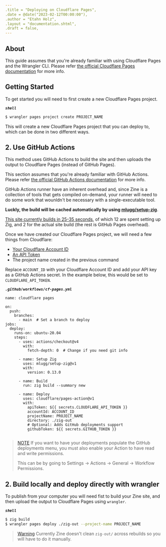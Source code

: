 ```yaml
---
.title = "Deploying on Cloudflare Pages",
.date = @date("2023-02-12T00:00:00"),
.author = "Etahn Holz",
.layout = "documentation.shtml",
.draft = false,
---
```

## About
This guide assumes that you're already familiar with using Cloudflare Pages and the Wrangler CLI. Please refer [the official Cloudflare Pages documentation](https://developers.cloudflare.com/pages/) for more info.

## Getting Started
To get started you will need to first create a new Cloudflare Pages project.

***`shell`***
```bash
$ wrangler pages project create PROJECT_NAME
```

This will create a new Cloudflare Pages project that you can deploy to, which can be done in two different ways.


## 2. Use GitHub Actions

This method uses GitHub Actions to build the site and then uploads the output to Cloudflare Pages (instead of GitHub Pages).

This section assumes that you're already familiar with GitHub Actions. Please refer [the official GitHub Actions documentation](https://docs.github.com/en/actions) for more info.

GitHub Actions runner have an inherent overhead and, since Zine is a collection of tools that gets compiled on-demand, your runner will need to do some work that wounldn't be necessary with a single-executable tool.

**Luckly, the build will be cached automatically by using [mlugg/setup-zig](https://github.com/marketplace/actions/setup-zig-compiler)**.

[This site currently builds in 25-35 seconds](https://github.com/kristoff-it/zine/actions), of which 12 are spent setting up Zig, and 2 for the actual site build (the rest is GitHub Pages overhead).

Once we have created our Cloudflare Pages project, we will need a few things from Cloudflare:
- [Your Cloudflare Account ID](https://github.com/cloudflare/pages-action#get-account-id)
- [An API Token](https://github.com/cloudflare/pages-action#generate-an-api-token)
- The project name created in the previous command

Replace `ACCOUNT_ID` with your Cloudflare Account ID and add your API key as a GitHub Actions secret. In the example below, this would be set to `CLOUDFLARE_API_TOKEN`.

***`.github/workflows/cf-pages.yml`***
```
name: cloudflare pages

on:
  push:
    branches:
      - main  # Set a branch to deploy
jobs:
  deploy:
    runs-on: ubuntu-20.04
    steps:
      - uses: actions/checkout@v4
        with:
          fetch-depth: 0  # Change if you need git info

      - name: Setup Zig
        uses: mlugg/setup-zig@v1
        with:
          version: 0.13.0
          
      - name: Build
        run: zig build --summary new
          
      - name: Deploy
        uses: cloudflare/pages-action@v1
        with:
          apiToken: ${{ secrets.CLOUDFLARE_API_TOKEN }}
          accountId: ACCOUNT_ID
          projectName: PROJECT_NAME
          directory: ./zig-out
          # Optional: Adds GitHub deployments support
          githubToken: ${{ secrets.GITHUB_TOKEN }}
          
```
>[NOTE]($block.attrs('note'))
>If you want to have your deployments populate the GitHub deployments menu, you
>must also enable your Action to have read and write permissions. 
>
>This can be by going to Settings -> Actions -> General -> Workflow Permissions.

## 2. Build locally and deploy directly with wrangler
To publish from your computer you will need fist to build your Zine site, and then upload the output to Cloudflare Pages using `wrangler`.

***`shell`***
```bash
$ zig build 
$ wrangler pages deploy ./zig-out --project-name PROJECT_NAME
```

>[Warning]($block.attrs('warning')) 
>Currently Zine doesn't clean `zig-out/` across rebuilds so you will have to
>do it manually.
